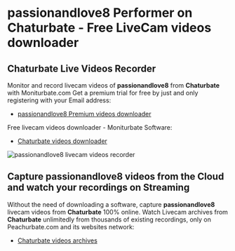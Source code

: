 # passionandlove8 Performer on Chaturbate - Free LiveCam videos downloader

## Chaturbate Live Videos Recorder

Monitor and record livecam videos of **passionandlove8** from **Chaturbate** with Moniturbate.com
Get a premium trial for free by just and only registering with your Email address:
* [passionandlove8 Premium videos downloader](https://moniturbate.com/request-demo-licence-key.html)

Free livecam videos downloader - Moniturbate Software:
* [Chaturbate videos downloader](https://moniturbate.com/moniturbate-download-software.html)

![passionandlove8 livecam videos recorder](https://peachurnet.com/templates/moniturbate-software.png)


## Capture passionandlove8 videos from the Cloud and watch your recordings on Streaming

Without the need of downloading a software, capture **passionandlove8** livecam videos from **Chaturbate** 100% online.
Watch Livecam archives from **Chaturbate** unlimitedly from thousands of existing recordings, only on Peachurbate.com and its websites network:
* [Chaturbate videos archives](https://peachurnet.com/)
